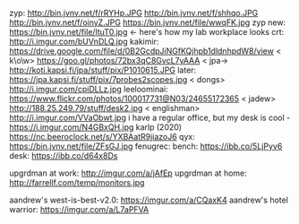 zyp: http://bin.jvnv.net/f/rRYHp.JPG
     http://bin.jvnv.net/f/shhqo.JPG
     http://bin.jvnv.net/f/oinyZ.JPG
     https://bin.jvnv.net/file/wwqFK.jpg
zyp new: <zyp> https://bin.jvnv.net/file/ltuT0.jpg <- here's how my lab workplace looks
crt: http://i.imgur.com/bUVnDLQ.jpg
kakimir: https://drive.google.com/file/d/0B2GcdpJiNGfKQjhpb1dldnhpdW8/view
< k\o\w> https://goo.gl/photos/72bx3qC8GvcL7yAAA
< jpa-> http://koti.kapsi.fi/jpa/stuff/pix/P1010615.JPG
later:  https://jpa.kapsi.fi/stuff/pix/7probes2scopes.jpg
< dongs> http://i.imgur.com/cpiDLLz.jpg
leeloominai: https://www.flickr.com/photos/100017731@N03/24655172365
< jadew> http://188.25.249.79/stuff/desk2.jpg
< englishman> http://i.imgur.com/VVaObwt.jpg
<catphish> i have a regular office, but my desk is cool - https://i.imgur.com/N4GBxQH.jpg
karlp (2020) https://nc.beeroclock.net/s/YXBAatR9jiazoJ6
qyx: https://bin.jvnv.net/file/ZFsGJ.jpg
fenugrec: bench: https://ibb.co/5LjPyv6
          desk:  https://ibb.co/d64x8Ds

upgrdman at work: http://imgur.com/a/jAfEp
upgrdman at home: http://farrellf.com/temp/monitors.jpg

aandrew's west-is-best-v2.0: https://imgur.com/a/CQaxK4
aandrew's hotel warrior: https://imgur.com/a/L7aPFVA
